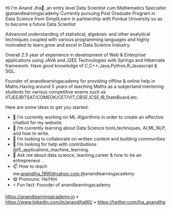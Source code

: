 Hi I'm Anand Jha👋 ,an entry level Data Scientist cum Mathematics Specialist @anandlearningacademy 
Currently pursuing Post Graduate Program in Data Science from SimpliLearn in partnership with Purdue University so as to become a future Data Scientist

Advanced understanding of statistical, algebraic and other analytical techniques coupled with various programming languages and highly motivated to learn,grow and excel in Data Science Industry.

Overall 2.5 year of experience in development of Web & Enterprise applications using JAVA and J2EE Technologies with Springs and Hibernate framework.
Have good knowledge of C,C++,Java,Python,R,Javascript & SQL.

Founder of anandlearningacademy for providing offline & online help in Maths.Having around 5 years of teaching Maths as a subjectand mentoring students for 
various competitive exams such as IITJEE/BITSAT/COMEDK/CET/VIT,CBSE,ICSE,IB,StateBoard,etc.

Here are some ideas to get you started:

- 🔭 I’m currently working on ML Algorithms in order to create an effective chatbot for my website.
- 🌱 I’m currently learning about Data Science tools,techniques, AI,ML,NLP, and how to write.
- 👯 I’m looking to collaborate on written content and building communities
- 🤔 I’m looking for help with contributions @l5_applications_machine_learning.
- 💬 Ask me about data science, learning,career & how to be an entrepreneur .
- 📫 How to reach me:anandjha_1990@yahoo.com,@anandlearningacademy
- 😄 Pronouns: He/Him
- ⚡ Fun fact: Founder of anandlearningacademy

https://anandlearningacademy.in  • https://www.linkedin.com/in/anandjha90/  • https://twitter.com/jha_anandjha
